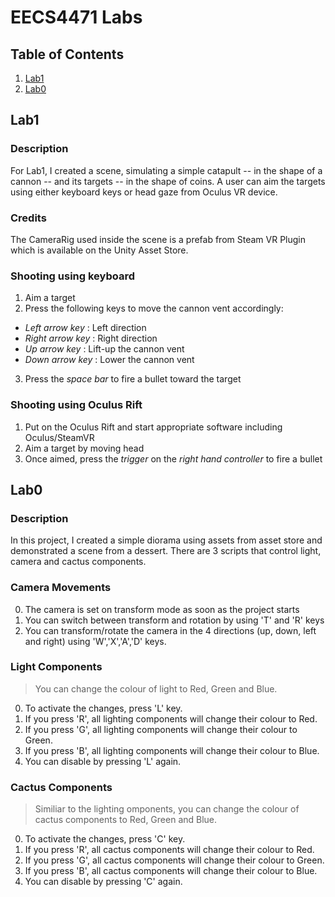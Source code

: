# EECS4471 Labs

## Table of Contents
1. [Lab1](#lab1)
2. [Lab0](#lab0)

## Lab1
### Description
For Lab1, I created a scene, simulating a simple catapult -- in the shape of a cannon -- and its targets -- in the shape of coins. A user can aim the targets using either keyboard keys or head gaze from Oculus VR device. 

### Credits
The CameraRig used inside the scene is a prefab from Steam VR Plugin which is available on the Unity Asset Store.

### Shooting using keyboard
1. Aim a target
2. Press the following keys to move the cannon vent accordingly:
- *Left arrow key* : Left direction
- *Right arrow key* : Right direction
- *Up arrow key* : Lift-up the cannon vent
- *Down arrow key* : Lower the cannon vent
3. Press the *space bar* to fire a bullet toward the target

### Shooting using Oculus Rift
1. Put on the Oculus Rift and start appropriate software including Oculus/SteamVR
2. Aim a target by moving head
3. Once aimed, press the *trigger* on the *right hand controller* to fire a bullet

## Lab0
### Description
In this project, I created a simple diorama using assets from asset store and demonstrated a scene from a dessert. There are 3 scripts that control light, camera and cactus components.

### Camera Movements
0. The camera is set on transform mode as soon as the project starts
1. You can switch between transform and rotation by using 'T' and 'R' keys
2. You can transform/rotate the camera in the 4 directions (up, down, left and right) using 'W','X','A','D' keys.

### Light Components
> You can change the colour of light to Red, Green and Blue.
0. To activate the changes, press 'L' key.
1. If you press 'R', all lighting components will change their colour to Red.
2. If you press 'G', all lighting components will change their colour to Green.
3. If you press 'B', all lighting components will change their colour to Blue.
4. You can disable by pressing 'L' again.

### Cactus Components
> Similiar to the lighting omponents, you can change the colour of cactus components to Red, Green and Blue.
0. To activate the changes, press 'C' key.
1. If you press 'R', all cactus components will change their colour to Red.
2. If you press 'G', all cactus components will change their colour to Green.
3. If you press 'B', all cactus components will change their colour to Blue.
4. You can disable by pressing 'C' again.
